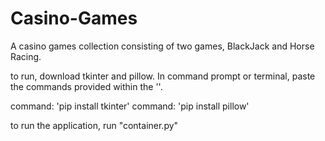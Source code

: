 # Casino-Games
A casino games collection consisting of two games, BlackJack and Horse Racing. 

to run, download tkinter and pillow.
In command prompt or terminal, paste the commands provided within the ''.

command: 'pip install tkinter'
command: 'pip install pillow'

to run the application, run "container.py"